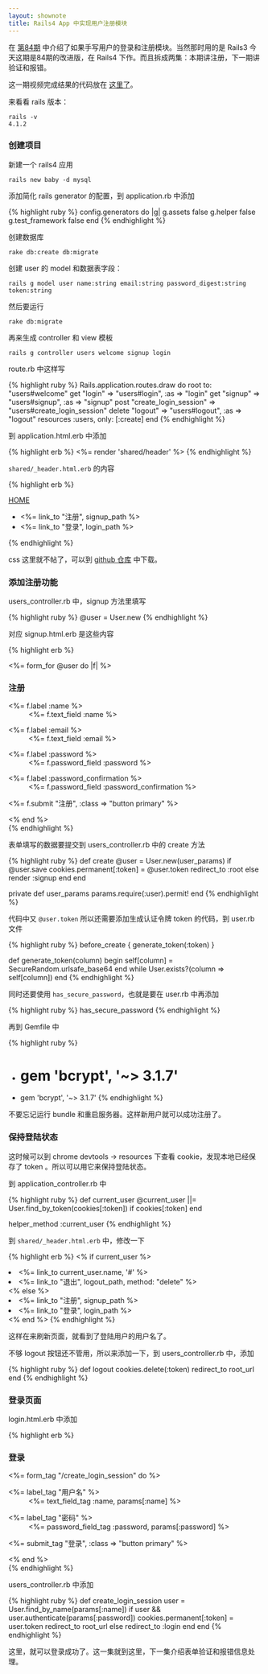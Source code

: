```yaml
---
layout: shownote
title: Rails4 App 中实现用户注册模块
---
```


在 [第84期](http://haoduoshipin.com/episodes/84) 中介绍了如果手写用户的登录和注册模块。当然那时用的是 Rails3
今天这期是84期的改进版，在 Rails4 下作。而且拆成两集：本期讲注册，下一期讲验证和报错。


这一期视频完成结果的代码放在 [这里了](https://github.com/happycasts/episode-110-demo)。


来看看 rails 版本：

    rails -v
    4.1.2

### 创建项目

新建一个 rails4 应用

    rails new baby -d mysql


添加简化 rails generator 的配置，到 application.rb 中添加


{% highlight ruby %}
config.generators do |g|
  g.assets false
  g.helper false
  g.test_framework false
end
{% endhighlight %}


创建数据库

    rake db:create db:migrate


创建 user 的 model 和数据表字段：

    rails g model user name:string email:string password_digest:string token:string

然后要运行

    rake db:migrate

再来生成 controller 和 view 模板

    rails g controller users welcome signup login


route.rb 中这样写

{% highlight ruby %}
Rails.application.routes.draw do
  root to: "users#welcome"
  get "login" => "users#login", :as => "login"
  get "signup" => "users#signup", :as => "signup"
  post "create_login_session" => "users#create_login_session"
  delete "logout" => "users#logout", :as => "logout"
  resources :users, only: [:create]
end
{% endhighlight %}


到 application.html.erb 中添加

{% highlight erb %}
<%= render 'shared/header' %>
{% endhighlight %}


`shared/_header.html.erb` 的内容

{% highlight erb %}
<div class="header">
  <div class="container clearfix">
    <a class="header-logo-wordmark" href="/">
      HOME
    </a>
    <ul id="user-links">
      <li><%= link_to "注册", signup_path %></li>
      <li><%= link_to "登录", login_path %></li>
    </ul>
  </div>
</div>
{% endhighlight %}

css 这里就不帖了，可以到 [github 仓库](https://github.com/happycasts/episode-110-demo) 中下载。

### 添加注册功能

users_controller.rb 中，signup 方法里填写

{% highlight ruby %}
@user = User.new
{% endhighlight %}

对应 signup.html.erb 是这些内容

{% highlight erb %}
<div class="single-form-container">
  <%= form_for @user do |f| %>
    <div class="boxed-group">
      <h3>注册</h3>
      <div class="boxed-group-inner">
        <dl class="form">
          <dt><%= f.label :name %></dt>
          <dd><%= f.text_field :name %></dd>
        </dl>
        <dl class="form">
          <dt> <%= f.label :email %></dt>
          <dd> <%= f.text_field :email %> </dd>
        </dl>
        <dl class="form">
          <dt> <%= f.label :password %> </dt>
          <dd> <%= f.password_field :password %> </dd>
        </dl>
        <dl class="form">
          <dt> <%= f.label :password_confirmation %> </dt>
          <dd> <%= f.password_field :password_confirmation %> </dd>
        </dl>
        <p><%= f.submit "注册", :class => "button primary" %></p>
      </div>
    </div>
  <% end %>
</div>
{% endhighlight %}


表单填写的数据要提交到 users_controller.rb 中的 create 方法

{% highlight ruby %}
def create
  @user = User.new(user_params)
  if @user.save
    cookies.permanent[:token] = @user.token
    redirect_to :root
  else
    render :signup
  end
end

private
  def user_params
    params.require(:user).permit!
  end
{% endhighlight %}

代码中又 `@user.token` 所以还需要添加生成认证令牌 token 的代码，到 user.rb 文件

{% highlight ruby %}
before_create { generate_token(:token) }

def generate_token(column)
  begin
    self[column] = SecureRandom.urlsafe_base64
  end while User.exists?(column => self[column])
end
{% endhighlight %}

同时还要使用 `has_secure_password`，也就是要在 user.rb 中再添加

{% highlight ruby %}
has_secure_password
{% endhighlight %}

再到 Gemfile 中

{% highlight ruby %}
- # gem 'bcrypt', '~> 3.1.7'
+ gem 'bcrypt', '~> 3.1.7'
{% endhighlight %}

不要忘记运行 bundle 和重启服务器。这样新用户就可以成功注册了。

### 保持登陆状态

这时候可以到 chrome devtools -> resources 下查看 cookie，发现本地已经保存了 token 。所以可以用它来保持登陆状态。

到 application_controller.rb 中

{% highlight ruby %}
def current_user
  @current_user ||= User.find_by_token(cookies[:token]) if cookies[:token]
end

helper_method :current_user
{% endhighlight %}


到 `shared/_header.html.erb` 中，修改一下

{% highlight erb %}
<% if current_user %>
  <li><%= link_to current_user.name, '#' %></li>
  <li><%= link_to "退出", logout_path, method: "delete" %></li>
<% else %>
  <li><%= link_to "注册", signup_path %></li>
  <li><%= link_to "登录", login_path %></li>
<% end %>
{% endhighlight %}

这样在来刷新页面，就看到了登陆用户的用户名了。

不够 logout 按钮还不管用，所以来添加一下，到 users_controller.rb 中，添加

{% highlight ruby %}
def logout
  cookies.delete(:token)
  redirect_to root_url
end
{% endhighlight %}


### 登录页面

login.html.erb 中添加

{% highlight erb %}
<div class="single-form-container">
  <div class="boxed-group" id="login">
    <h3>登录</h3>
    <div class="boxed-group-inner">
      <%= form_tag "/create_login_session" do %>
        <dl class="form">
          <dt>
         <%= label_tag "用户名" %>
          </dt>
          <dd>
          <%= text_field_tag :name, params[:name] %>
          </dd>
        </dl>
        <dl class="form">
          <dt>
          <%= label_tag "密码" %>
          </dt>
          <dd>
          <%= password_field_tag :password, params[:password] %>
          </dd>
        </dl>
        <p> <%= submit_tag "登录", :class => "button primary" %> </p>
      <% end %>
    </div>
  </div>
</div>
{% endhighlight %}

users_controller.rb 中添加

{% highlight ruby %}
def create_login_session
  user = User.find_by_name(params[:name])
  if user && user.authenticate(params[:password])
    cookies.permanent[:token] = user.token
    redirect_to root_url
  else
    redirect_to :login
  end
end
{% endhighlight %}

这里，就可以登录成功了。这一集就到这里，下一集介绍表单验证和报错信息处理。
